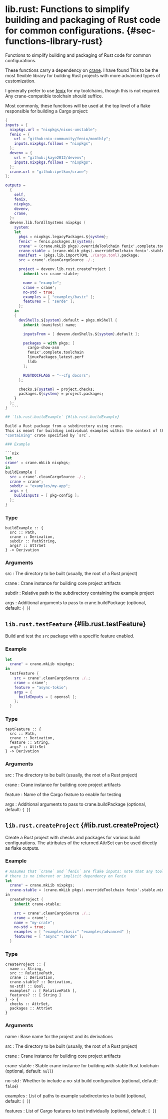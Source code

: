 # lib.rust: Functions to simplify building and packaging of Rust code for common configurations. {#sec-functions-library-rust}
Functions to simplify building and packaging of Rust code for common configurations.

  These functions carry a dependency on [crane](https://crane.dev/index.html). I have found
  This to be the most flexible library for building Rust projects with more advanced types
  of customization.

  I generally prefer to use [fenix](https://github.com/nix-community/fenix) for my toolchains, though this is not required. Any
  crane-compatible toolchain should suffice.

  Most commonly, these functions will be used at the top level of a flake responsible for building a Cargo project:

  ```nix
{
  inputs = {
    nixpkgs.url = "nixpkgs/nixos-unstable";
    fenix = {
      url = "github:nix-community/fenix/monthly";
      inputs.nixpkgs.follows = "nixpkgs";
    };
    devenv = {
      url = "github:jkaye2012/devenv";
      inputs.nixpkgs.follows = "nixpkgs";
    };
    crane.url = "github:ipetkov/crane";
  };

  outputs =
    {
      self,
      fenix,
      nixpkgs,
      devenv,
      crane,
    }:
    devenv.lib.forAllSystems nixpkgs (
      system:
      let
        pkgs = nixpkgs.legacyPackages.${system};
        fenix' = fenix.packages.${system};
        crane' = (crane.mkLib pkgs).overrideToolchain fenix'.complete.toolchain;
        crane-stable = (crane.mkLib pkgs).overrideToolchain fenix'.stable.minimalToolchain;
        manifest = (pkgs.lib.importTOML ./Cargo.toml).package;
        src = crane'.cleanCargoSource ./.;

        project = devenv.lib.rust.createProject {
          inherit src crane-stable;

          name = "example";
          crane = crane';
          no-std = true;
          examples = [ "examples/basic" ];
          features = [ "serde" ];
        };
      in
      {
        devShells.${system}.default = pkgs.mkShell {
          inherit (manifest) name;

          inputsFrom = [ devenv.devShells.${system}.default ];

          packages = with pkgs; [
            cargo-show-asm
            fenix'.complete.toolchain
            linuxPackages_latest.perf
            lldb
          ];

          RUSTDOCFLAGS = "--cfg docsrs";
        };

        checks.${system} = project.checks;
        packages.${system} = project.packages;
      }
    );
}  ```

## `lib.rust.buildExample` {#lib.rust.buildExample}

Build a Rust package from a subdirectory using crane.
This is meant for building individual examples within the context of the
"containing" crate specified by `src`.

### Example

```nix
let
  crane' = crane.mkLib nixpkgs;
in
  buildExample {
    src = crane'.cleanCargoSource ./.;
    crane = crane';
    subdir = "examples/my-app";
    args = {
      buildInputs = [ pkg-config ];
    };
  }
```

### Type

```
buildExample :: {
  src :: Path,
  crane :: Derivation,
  subdir :: PathString,
  args? :: AttrSet
} -> Derivation
```

### Arguments

src
: The directory to be built (usually, the root of a Rust project)

crane
: Crane instance for building core project artifacts

subdir
: Relative path to the subdirectory containing the example project

args
: Additional arguments to pass to crane.buildPackage (optional, default: `{ }`)

## `lib.rust.testFeature` {#lib.rust.testFeature}

Build and test the `src` package with a specific feature enabled.

### Example

```nix
let
  crane' = crane.mkLib nixpkgs;
in
  testFeature {
    src = crane'.cleanCargoSource ./.;
    crane = crane';
    feature = "async-tokio";
    args = {
      buildInputs = [ openssl ];
    };
  }
```

### Type

```
testFeature :: {
  src :: Path,
  crane :: Derivation,
  feature :: String,
  args? :: AttrSet
} -> Derivation
```

### Arguments

src
: The directory to be built (usually, the root of a Rust project)

crane
: Crane instance for building core project artifacts

feature
: Name of the Cargo feature to enable for testing

args
: Additional arguments to pass to crane.buildPackage (optional, default: `{ }`)

## `lib.rust.createProject` {#lib.rust.createProject}

Create a Rust project with checks and packages for various build configurations.
The attributes of the returned AttrSet can be used directly as flake outputs.

### Example

```nix
# Assumes that `crane` and `fenix` are flake inputs; note that any toolchain could be used,
# there is no inherent or implicit dependency on Fenix
let
  crane' = crane.mkLib nixpkgs;
  crane-stable = (crane.mkLib pkgs).overrideToolchain fenix'.stable.minimalToolchain
in
  createProject {
    inherit crane-stable;

    src = crane'.cleanCargoSource ./.;
    crane = crane';
    name = "my-crate";
    no-std = true;
    examples = [ "examples/basic" "examples/advanced" ];
    features = [ "async" "serde" ];
  }
```

### Type

```
createProject :: {
  name :: String,
  src :: RelativePath,
  crane :: Derivation,
  crane-stable? :: Derivation,
  no-std? :: Bool,
  examples? :: [ RelativePath ],
  features? :: [ String ]
} -> {
  checks :: AttrSet,
  packages :: AttrSet
}
```

### Arguments

name
: Base name for the project and its derivations

src
: The directory to be built (usually, the root of a Rust project)

crane
: Crane instance for building core project artifacts

crane-stable
: Stable crane instance for building with stable Rust toolchain (optional, default: `null`)

no-std
: Whether to include a no-std build configuration (optional, default: `false`)

examples
: List of paths to example subdirectories to build (optional, default: `[ ]`)

features
: List of Cargo features to test individually (optional, default: `[ ]`)


